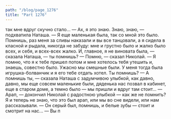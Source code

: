 ```yaml
---
path: "/blog/page_1276"
title: "Part 1276"
---
```


так мне вдруг скучно стало...
— Ах, я это знаю. Знаю, знаю, — подхватила Наташа. — Я еще маленькая была, так со мной это было. Помнишь, раз меня за сливы наказали и вы все танцовали, а я сидела в класной и рыдала, никогда не забуду: мне и грустно было и жалко было всех, и себя, и всех-всех жалко. И, главное, я не виновата была, — сказала Наташа, — ты помнишь?
— Помню, — сказал Николай. — Я помню, что я к тебе пришел потом и мне хотелось тебя утешить и, знаешь, совестно было. Ужасно мы смешные были. У меня тогда была игрушка-болванчик и я его тебе отдать хотел. Ты помнишь?
— А помнишь ты, — сказала Наташа с задумчивою улыбкой, как давно, давно, мы еще совсем маленькие были, дяденька нас позвал в кабинет, еще в старом доме, а темно было — мы пришли и вдруг там стоит...
— Арап, — докончил Николай с радостною улыбкой — как же не помнить? Я и теперь не знаю, что это был арап, или мы во сне видели, или нам рассказывали.
— Он серый был, помнишь, и белые зубы — стоит и смотрит на нас...
— Вы п
